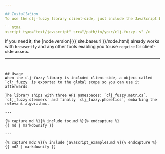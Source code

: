 ```yaml
---

## Installation
To use the clj-fuzzy library client-side, just include the JavaScript build of the library available [here](https://raw.github.com/Yomguithereal/clj-fuzzy/master/src-js/clj-fuzzy.js).

```html
<script type="text/javascript" src="/path/to/your/clj-fuzzy.js" />
```

If you need it, the [node version]({{ site.baseurl }}/node.html) already works with `browserify` and any other tools enabling you to use `require` for client-side assets.

---
```


## Usage
When the clj-fuzzy library is included client-side, a object called `clj_fuzzy` is exported to the global scope so you can use it afterwards.

The library ships with three API namespaces: `clj_fuzzy.metrics`, `clj_fuzzy.stemmers` and finally `clj_fuzzy.phonetics`, embarking the relevant algorithms.

---

{% capture md %}{% include toc.md %}{% endcapture %}
{{ md | markdownify }}

---

{% capture md2 %}{% include javascript_examples.md %}{% endcapture %}
{{ md2 | markdownify }}
